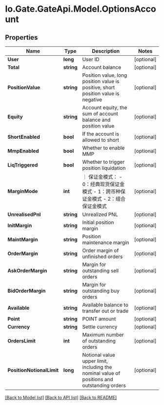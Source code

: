 
# Io.Gate.GateApi.Model.OptionsAccount

## Properties

Name | Type | Description | Notes
------------ | ------------- | ------------- | -------------
**User** | **long** | User ID | [optional] 
**Total** | **string** | Account balance | [optional] 
**PositionValue** | **string** | Position value, long position value is positive, short position value is negative | [optional] 
**Equity** | **string** | Account equity, the sum of account balance and position value | [optional] 
**ShortEnabled** | **bool** | If the account is allowed to short | [optional] 
**MmpEnabled** | **bool** | Whether to enable MMP | [optional] 
**LiqTriggered** | **bool** | Whether to trigger position liquidation | [optional] 
**MarginMode** | **int** | ｜ 保证金模式： - 0：经典现货保证金模式 - 1：跨币种保证金模式 - 2：组合保证金模式 | [optional] 
**UnrealisedPnl** | **string** | Unrealized PNL | [optional] 
**InitMargin** | **string** | Initial position margin | [optional] 
**MaintMargin** | **string** | Position maintenance margin | [optional] 
**OrderMargin** | **string** | Order margin of unfinished orders | [optional] 
**AskOrderMargin** | **string** | Margin for outstanding sell orders | [optional] 
**BidOrderMargin** | **string** | Margin for outstanding buy orders | [optional] 
**Available** | **string** | Available balance to transfer out or trade | [optional] 
**Point** | **string** | POINT amount | [optional] 
**Currency** | **string** | Settle currency | [optional] 
**OrdersLimit** | **int** | Maximum number of outstanding orders | [optional] 
**PositionNotionalLimit** | **long** | Notional value upper limit, including the nominal value of positions and outstanding orders | [optional] 

[[Back to Model list]](../README.md#documentation-for-models)
[[Back to API list]](../README.md#documentation-for-api-endpoints)
[[Back to README]](../README.md)
